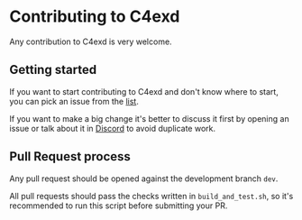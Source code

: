 # Contributing to C4exd

Any contribution to C4exd is very welcome.

## Getting started

If you want to start contributing to C4exd and don't know where to start, you can pick an issue from
the [list](https://github.com/c4ei/c4exd/issues).

If you want to make a big change it's better to discuss it first by opening an issue or talk about it in
[Discord](https://discord.gg/WmGhhzk) to avoid duplicate work.

## Pull Request process

Any pull request should be opened against the development branch `dev`.

All pull requests should pass the checks written in `build_and_test.sh`, so it's recommended to run this script before
submitting your PR.